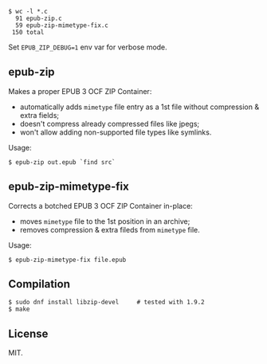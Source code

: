 ~~~
$ wc -l *.c
  91 epub-zip.c
  59 epub-zip-mimetype-fix.c
 150 total
~~~

Set `EPUB_ZIP_DEBUG=1` env var for verbose mode.

## epub-zip

Makes a proper EPUB 3 OCF ZIP Container:

* automatically adds `mimetype` file entry as a 1st file without
  compression & extra fields;
* doesn't compress already compressed files like jpegs;
* won't allow adding non-supported file types like symlinks.

Usage:

    $ epub-zip out.epub `find src`

## epub-zip-mimetype-fix

Corrects a botched EPUB 3 OCF ZIP Container in-place:

* moves `mimetype` file to the 1st position in an archive;
* removes compression & extra fileds from `mimetype` file.

Usage:

    $ epub-zip-mimetype-fix file.epub

## Compilation

~~~
$ sudo dnf install libzip-devel     # tested with 1.9.2
$ make
~~~

## License

MIT.
